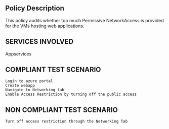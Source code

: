 
## Policy Description
This policy audits whether too much Permissive NetworkAccess is provided for the VMs hosting web applications.
## SERVICES INVOLVED
 Appservices

## COMPLIANT TEST SCENARIO
    Login to azure portal
    Create webapp
    Navigate to Networking tab
    Enable Access Restriction by turning off the public access

## NON COMPLIANT TEST SCENARIO
    Turn off access restriction through the Networking Tab




